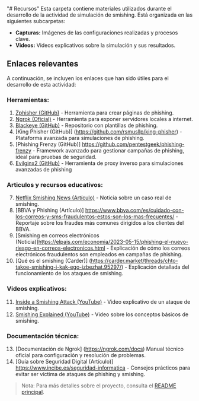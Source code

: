 "# Recursos" 
Esta carpeta contiene materiales utilizados durante el desarrollo de la actividad de simulación de smishing. Está organizada en las siguientes subcarpetas:

- **Capturas:** Imágenes de las configuraciones realizadas y procesos clave.
- **Videos:** Videos explicativos sobre la simulación y sus resultados.

## Enlaces relevantes

A continuación, se incluyen los enlaces que han sido útiles para el desarrollo de esta actividad:

### Herramientas:
1. [Zphisher (GitHub)](https://github.com/htr-tech/zphisher) - Herramienta para crear páginas de phishing.
2. [Ngrok (Oficial)](https://ngrok.com) - Herramienta para exponer servidores locales a internet.
3. [Blackeye (GitHub)](https://github.com/EricksonAtHome/blackeye) - Repositorio con plantillas de phishing. 
4. [King Phisher (GitHub)] (https://github.com/rsmusllp/king-phisher) - Plataforma avanzada para simulaciones de phishing.
5. [Phishing Frenzy (GitHub)] https://github.com/pentestgeek/phishing-frenzy - Framework avanzado para gestionar campañas de phishing, ideal para pruebas de seguridad.
6. [Evilginx2 (GitHub)](https://github.com/kgretzky/evilginx2) - Herramienta de proxy inverso para simulaciones avanzadas de phishing

### Articulos y recursos educativos:
7. [Netflix Smishing News (Artículo)](https://cincodias.elpais.com/smartlife/lifestyle/2024-12-05/cuidado-con-esta-estafa-se-hacen-pasar-por-netflix-para-vaciar-tu-cuenta-bancaria.html) - Noticia sobre un caso real de smishing.
8. [BBVA y Phishing (Artículo)] https://www.bbva.com/es/cuidado-con-los-correos-y-sms-fraudulentos-estos-son-los-mas-frecuentes/ - Reportaje sobre los fraudes más comunes dirigidos a los clientes del BBVA.
9. [Smishing en correos electrónicos (Noticia)]https://elpais.com/economia/2023-05-15/phishing-el-nuevo-riesgo-en-correos-electronicos.html - Explicación de cómo los correos electrónicos fraudulentos son empleados en campañas de phishing.
10. [Qué es el smishing (Carder)] (https://carder.market/threads/chto-takoe-smishing-i-kak-ego-izbezhat.95297/) - Explicación detallada del funcionamiento de los ataques de smishing.

### Videos explicativos:
11. [Inside a Smishing Attack (YouTube)](https://youtu.be/NIP6mVnch8Q?feature=shared) - Video explicativo de un ataque de smishing.
12. [Smishing Explained (YouTube)](https://youtu.be/yYYEjz0sYJM?feature=shared) - Video sobre los conceptos básicos de smishing.

### Documentación técnica:
13. [Documentación de Ngrok] (https://ngrok.com/docs) Manual técnico oficial para configuración y resolución de problemas.
14. [Guía sobre Seguridad Digital (Artículo)] https://www.incibe.es/seguridad-informatica - Consejos prácticos para evitar ser víctima de ataques de phishing y smishing.

> Nota: Para más detalles sobre el proyecto, consulta el [README principal](../README.md).
